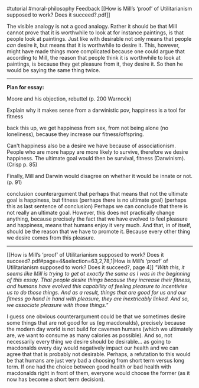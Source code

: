 #tutorial #moral-philosophy 
Feedback [[How is Mill’s ‘proof’ of Utilitarianism supposed to work? Does it succeed?.pdf]]



The visible analogy is not a good analogy. Rather it should be that Mill cannot prove that it is worthwhile to look at for instance paintings, is that people look at paintings. Just like with desirable not only means that people *can* desire it, but means that it is worthwhile to desire it.
This, however, might have made things more complicated because one could argue that according to Mill, the reason that people think it is worthwhile to look at paintings, is because they get pleasure from it, they desire it. So then he would be saying the same thing twice.

---

**Plan for essay:**

Moore and his objection, rebuttel (p. 200 Warnock)

Explain why it makes sense from a darwinistic pov, happiness is a tool for fitness

back this up, we get happiness from sex, from not being alone (no loneliness), because they increase our fitness/offspring.



Can't happiness also be a desire we have because of associationism. People who are more happy are more likely to survive, therefore we desire happiness. The ultimate goal would then be survival, fitness (Darwinism). (Crisp p. 85)

Finally, Mill and Darwin would disagree on whether it would be innate or not. (p. 91)

conclusion
counterargument that perhaps that means that not the ultimate goal is happiness, but fitness (perhaps there is no ultimate goal) (perhaps this as last sentence of conclusion)
Perhaps we can conclude that there is not really an ultimate goal. However, this does not practically change anything, because precisely the fact that we have evolved to feel pleasure and happiness, means that humans enjoy it very much. And that, in of itself, should be the reason that we have to promote it. Because every other thing we desire comes from this pleasure.


---
[[How is Mill’s ‘proof’ of Utilitarianism supposed to work? Does it succeed?.pdf#page=4&selection=63,2,78,1|How is Mill’s ‘proof’ of Utilitarianism supposed to work? Does it succeed?, page 4]]
*"With this, it seems like Mill is trying to get at exactly the same as I was in the beginning of this essay. That people desire things because they increase their fitness, and humans have evolved this capability of feeling pleasure to incentivise us to do those things. And as a result, things that are good for us and our fitness go hand in hand with pleasure, they are inextricably linked. And so, we associate pleasure with those things."*

I guess one obvious counterargument could be that we sometimes desire some things that are not good for us (eg macdonalds), precisely because the modern day world is not build for cavemen humans (which we ultimately are, we want to consume as many calories as possible). And so, not necessarily every thing we desire should be desirable... as going to macdonalds every day would negatively impact our health and we can agree that that is probably not desirable.
Perhaps, a refutation to this would be that humans are just very bad a choosing from short term versus long term. If one had the choice between good health or bad health with macdonalds right in front of them, everyone would choose the former (as it now has become a short term decision).
